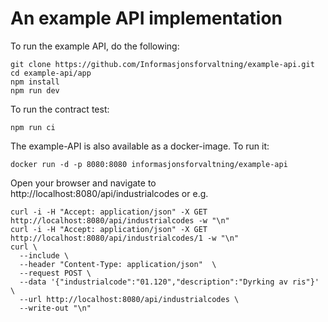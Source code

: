 # An example API implementation

To run the example API, do the following:
```
git clone https://github.com/Informasjonsforvaltning/example-api.git
cd example-api/app
npm install
npm run dev
```

To run the contract test:
```
npm run ci
```
The example-API is also available as a docker-image. To run it:
```
docker run -d -p 8080:8080 informasjonsforvaltning/example-api
```
Open your browser and navigate to http://localhost:8080/api/industrialcodes
or e.g.
```
curl -i -H "Accept: application/json" -X GET http://localhost:8080/api/industrialcodes -w "\n"
curl -i -H "Accept: application/json" -X GET http://localhost:8080/api/industrialcodes/1 -w "\n"
curl \
  --include \
  --header "Content-Type: application/json"  \
  --request POST \
  --data '{"industrialcode":"01.120","description":"Dyrking av ris"}' \
  --url http://localhost:8080/api/industrialcodes \
  --write-out "\n"
```
